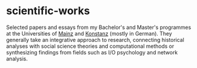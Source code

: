 # scientific-works

Selected papers and essays from my Bachelor's and Master's programmes at the Universities of [Mainz](https://www.uni-mainz.de/eng/) and [Konstanz](https://www.uni-konstanz.de/en/) (mostly in German). They generally take an integrative approach to research, connecting historical analyses with social science theories and computational methods or synthesizing findings from fields such as I/O psychology and network analysis.
